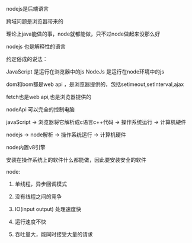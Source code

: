 nodejs是后端语言

跨域问题是浏览器带来的 

理论上java能做的事，node就都能做，只不过node做起来没那么好

nodejs  也是解释性的语言

约定俗成的说法：

JavaScript 是运行在浏览器中的js
NodeJs 是运行在node环境中的js

dom和bom都是web api ，是浏览器提供的，包括setimeout,setInterval,ajax

fetch也是web api,也是浏览器提供的

nodeApi  可以完全的控制电脑

javaScript -> 浏览器将它解析成c语言c++代码 -> 操作系统运行 -> 计算机硬件

nodejs -> node解析 -> 操作系统运行 -> 计算机硬件

node内置v8引擎

安装在操作系统上的软件什么都能做，因此要安装安全的软件

node:

1. 单线程，异步回调模式

2. 没有线程之间的竞争

3. IO(input output) 处理速度快
   
4. 运行速度不快

5. 吞吐量大，能同时接受大量的请求